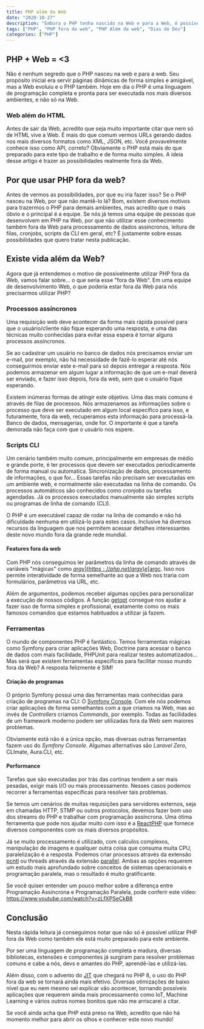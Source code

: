 ```yaml
---
title: PHP além da Web
date: "2020-10-27"
description: "Embora o PHP tenha nascido na Web e para a Web, é possível usar o PHP além da Web."
tags: ["PHP", "PHP fora da web", "PHP Além da web", "Dias de Dev"]
categories: ["PHP"]
---
```

## PHP + Web = <3

Não é nenhum segredo que o PHP nasceu na web e para a web. Seu propósito inicial era servir páginas dinâmicas de forma simples e amigável, mas a Web evoluiu e o PHP também. Hoje em dia o PHP é uma linguagem de programação completa e pronta para ser executada nos mais diversos ambientes, e não só na Web.

### Web além do HTML

Antes de sair da Web, acredito que seja muito importante citar que nem só de HTML vive a Web. É mais do que comum vermos URLs gerando dados nos mais diversos formatos como XML, JSON, etc. Você provavelmente conhece isso como API, correto? Obviamente o PHP está mais do que preparado para este tipo de trabalho e de forma muito simples. A ideia desse artigo é trazer as possibilidades realmente fora da Web.

<ins class="adsbygoogle"
style="display:block; text-align:center;"
data-ad-layout="in-article"
data-ad-format="fluid"
data-ad-client="ca-pub-8918461095244552"
data-ad-slot="2366637560"></ins>
<script>
     (adsbygoogle = window.adsbygoogle || []).push({});
</script>

## Por que usar PHP fora da web?

Antes de vermos as possibilidades, por que eu iria fazer isso? Se o PHP nasceu na Web, por que não mantê-lo lá? Bom, existem diversos motivos para trazermos o PHP para demais ambientes, mas acredito que o mais óbvio e o principal é a equipe. Se nós já temos uma equipe de pessoas que desenvolvem em PHP na Web, por que não utilizar esse conhecimento também fora da Web para processamento de dados assíncronos, leitura de filas, cronjobs, scripts da CLI em geral, etc? É justamente sobre essas possibilidades que quero tratar nesta publicação.

## Existe vida além da Web?

Agora que já entendemos o motivo de possivelmente utilizar PHP fora da Web, vamos falar sobre... o que seria esse "fora da Web". Em uma equipe de desenvolvimento Web, o que poderia estar fora da Web para nós precisarmos utilizar PHP?

### Processos assíncronos

Uma requisição web deve acontecer da forma mais rápida possível para que o usuário/cliente não fique esperando uma resposta, e uma das técnicas muito conhecidas para evitar essa espera é tornar alguns processos assíncronos.

Se ao cadastrar um usuário no banco de dados nós precisamos enviar um e-mail, por exemplo, não há necessidade de fazê-lo esperar até nós conseguirmos enviar este e-mail para só depois entregar a resposta. Nós podemos armazenar em algum lugar a informação de que um e-mail deverá ser enviado, e fazer isso depois, fora da web, sem que o usuário fique esperando.

Existem inúmeras formas de atingir este objetivo. Uma das mais comuns é através de filas de processos. Nós armazenamos as informações sobre o processo que deve ser executado em algum local específico para isso, e futuramente, fora da web, recuperamos esta informação para processá-la. Banco de dados, mensagerias, onde for. O importante é que a tarefa demorada não faça com que o usuário nos espere.

### Scripts CLI

Um cenário também muito comum, principalmente em empresas de médio e grande porte, é ter processos que devem ser executados periodicamente de forma manual ou automatica. Sincronização de dados, processamento de informações, o que for... Essas tarefas não precisam ser executadas em um ambiente web, e normalmente são executadas na linha de comando. Os processos automáticos são conhecidos como _cronjobs_ ou tarefas agendadas. Já os processos executados manualmente são simples scripts ou programas de linha de comando (CLI).

O PHP é um executável capaz de rodar na linha de comando e não há dificuldade nenhuma em utilizá-lo para estes casos. Inclusive há diversos recursos da linguagem que nos permitem acessar detalhes interessantes deste novo mundo fora da grande rede mundial.

#### Features fora da web

Com PHP nós conseguimos ler parâmetros da linha de comando através de variáveis "mágicas" como [$argv](https://php.net/argv) e [$argc](https://php.net/argc). Isso nos permite interatividade de forma semelhante ao que a Web nos traria com formulários, parâmetros via URL, etc.

Além de argumentos, podemos receber algumas opções para personalizar a execução de nossos códigos. A função [getopt](https://php.net/getopt) consegue nos ajudar a fazer isso de forma simples e profissional, exatamente como os mais famosos comandos que estamos habituados a utilizar já fazem.

### Ferramentas

O mundo de componentes PHP é fantástico. Temos ferramentas mágicas como Symfony para criar aplicações Web, Doctrine para acessar o banco de dados com mais facilidade, PHPUnit para realizar testes automatizados... Mas será que existem ferramentas específicas para facilitar nosso mundo fora da Web? A resposta felizmente é SIM!

#### Criação de programas

O próprio Symfony possui uma das ferramentas mais conhecidas para criação de programas na CLI: O [Symfony Console](https://symfony.com/doc/current/components/console.html). Com ele nós podemos criar aplicações de forma semelhantes com a que criamos na Web, mas ao invés de _Controllers_ criamos _Commands_, por exemplo. Todas as facilidades de um framework moderno podem ser utilizadas fora da Web sem maiores problemas.

Obviamente está não é a única opção, mas diversas outras ferramentas fazem uso do _Symfony Console_. Algumas alternativas são _Laravel Zero_, CLImate, Aura.CLI, etc.

#### Performance

Tarefas que são executadas por trás das cortinas tendem a ser mais pesadas, exigir mais I/O ou mais processamento. Nesses casos podemos recorrer a ferramentas específicas para resolver tais problemas.

Se temos um cenários de muitas requisições para servidores externos, seja em chamadas HTTP, STMP ou outros protocolos, devemos fazer bom uso dos streams do PHP e trabalhar com programação assíncrona. Uma ótima ferramenta que pode nos ajudar muito com isso é a [ReactPHP](https://reactphp.org/#core-components) que fornece diversos componentes com os mais diversos propósitos.

Já se muito processamento é utilizado, com calculos complexos, manipulação de imagens e qualquer outra coisa que consuma muita CPU, paralelização é a resposta. Podemos criar processos através da extensão [pcntl](https://php.net/pcntl) ou threads através da extensão [parallel](https://php.net/parallel). Ambas as opções requerem um estudo mais aprofundado sobre conceitos de sistemas operacionais e programação paralela, mas o resultado é muito gratificante.

Se você quiser entender um pouco melhor sobre a diferença entre Programação Assíncrona e Programação Paralela, pode conferir este vídeo: https://www.youtube.com/watch?v=zLfXPSeCkB8

## Conclusão

Nesta rápida leitura já conseguimos notar que não só é possível utilizar PHP fora da Web como também ele está muito preparado para este ambiente.

Por ser uma linguagem de programação completa e madura, diversas bibliotecas, extensões e componentes já surgiram para resolver problemas comuns e cabe a nós, devs e amantes do PHP, aprendê-las e utilizá-las.

Além disso, com o advento do [JIT](https://www.youtube.com/watch?v=WLx0z9kloro) que chegará no PHP 8, o uso do PHP fora da web se tornará ainda mais efetivo. Diversas otimizações de baixo nível que eu nem mesmo sei explicar vão acontecer, tornando possíveis aplicações que requerem ainda mais processamento como IoT, Machine Learning e vários outros nomes bonitos que não me arriscarei a citar.

Se você ainda acha que PHP está preso na Web, acredito que não há momento melhor para abrir os olhos e conhecer este novo mundo!

